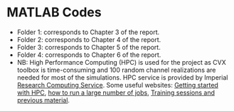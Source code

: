 # MATLAB Codes
* Folder 1: corresponds to Chapter 3 of the report.
* Folder 2: corresponds to Chapter 4 of the report.
* Folder 3: corresponds to Chapter 5 of the report.
* Folder 4: corresponds to Chapter 6 of the report.
* NB: High Performance Computing (HPC) is used for the project as CVX toolbox is time-consuming and 100 random channel realizations are needed for most of the simulations. HPC service is provided by Imperial [Research Computing Service](https://www.imperial.ac.uk/admin-services/ict/self-service/research-support/rcs/). Some useful websites: [Getting started with HPC](https://www.imperial.ac.uk/admin-services/ict/self-service/research-support/rcs/support/getting-started/), [how to run a large number of jobs](https://www.imperial.ac.uk/admin-services/ict/self-service/research-support/rcs/computing/high-throughput-computing/job-sizing/), [Training sessions and previous material](https://www.imperial.ac.uk/admin-services/ict/self-service/research-support/rcs/training/http://tinyurl.com/ichpcclass).

